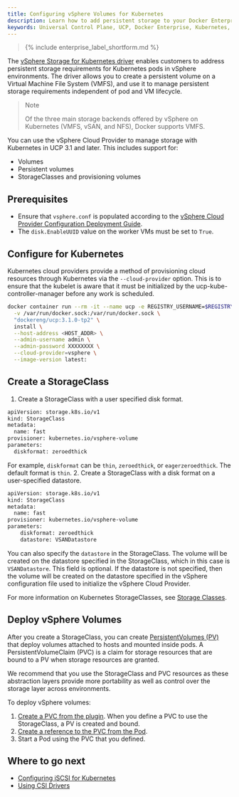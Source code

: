 ```yaml
---
title: Configuring vSphere Volumes for Kubernetes
description: Learn how to add persistent storage to your Docker Enterprise clusters using vSphere Volumes.
keywords: Universal Control Plane, UCP, Docker Enterprise, Kubernetes, storage, volume
---
```


>{% include enterprise_label_shortform.md %}

The [vSphere Storage for Kubernetes driver](https://vmware.github.io/vsphere-storage-for-kubernetes/documentation/index.html) enables customers to address persistent storage requirements for Kubernetes pods  in vSphere environments. The driver allows you to create a persistent  volume on a Virtual Machine File System (VMFS), and use it to manage persistent storage requirements independent of pod and VM lifecycle.

> Note
>
> Of the three main storage backends offered by vSphere on Kubernetes (VMFS, vSAN, and NFS), Docker supports VMFS.

You can use the vSphere Cloud Provider to manage storage with Kubernetes in UCP 3.1 and later. This includes support for:

* Volumes
* Persistent volumes
* StorageClasses and provisioning volumes

## Prerequisites
* Ensure that `vsphere.conf` is populated according to the [vSphere Cloud Provider Configuration Deployment Guide](https://vmware.github.io/vsphere-storage-for-kubernetes/documentation/existing.html#create-the-vsphere-cloud-config-file-vsphereconf).
* The `disk.EnableUUID` value on the worker VMs must be set to `True`.

## Configure for Kubernetes

Kubernetes cloud providers provide a method of provisioning cloud resources through Kubernetes via the `--cloud-provider` option. This is to ensure that the kubelet is aware that it must be initialized by the ucp-kube-controller-manager before any work is scheduled.

```bash
docker container run --rm -it --name ucp -e REGISTRY_USERNAME=$REGISTRY_USERNAME -e REGISTRY_PASSWORD=$REGISTRY_PASSWORD \
  -v /var/run/docker.sock:/var/run/docker.sock \
  "dockereng/ucp:3.1.0-tp2" \
  install \
  --host-address <HOST_ADDR> \
  --admin-username admin \
  --admin-password XXXXXXXX \
  --cloud-provider=vsphere \
  --image-version latest:
```

## Create a StorageClass

1. Create a StorageClass with a user specified disk format.
```bash
apiVersion: storage.k8s.io/v1
kind: StorageClass
metadata:
  name: fast
provisioner: kubernetes.io/vsphere-volume
parameters:
  diskformat: zeroedthick
```
For example, `diskformat` can be `thin`, `zeroedthick`, or `eagerzeroedthick`. The default format is `thin`.
2. Create a StorageClass with a disk format on a user-specified datastore.
```bash
apiVersion: storage.k8s.io/v1
kind: StorageClass
metadata:
  name: fast
provisioner: kubernetes.io/vsphere-volume
parameters:
    diskformat: zeroedthick
    datastore: VSANDatastore
```
You can also specify the `datastore` in the StorageClass. The volume will be created on the datastore specified in the StorageClass, which in this case is `VSANDatastore`. This field is optional. If the datastore is not specified, then the volume will be created on the datastore specified in the vSphere configuration file used to initialize the vSphere Cloud Provider.

For more information on Kubernetes StorageClasses, see [Storage Classes](https://kubernetes.io/docs/concepts/storage/storage-classes/).

## Deploy vSphere Volumes

After you create a StorageClass, you can create [PersistentVolumes (PV)](https://kubernetes.io/docs/concepts/storage/persistent-volumes/#introduction) that deploy volumes attached to hosts and mounted inside pods.  A PersistentVolumeClaim (PVC) is a claim for storage resources that are bound to a PV when storage resources are granted.

We recommend that you use the StorageClass and PVC resources as these abstraction layers provide more portability as well as control over the storage layer across environments.

To deploy vSphere volumes:

1. [Create a PVC from the plugin](https://vmware.github.io/vsphere-storage-for-kubernetes/documentation/policy-based-mgmt.html). When you define a PVC to use the StorageClass, a PV is created and bound.
2. [Create a reference to the PVC from the Pod](https://vmware.github.io/vsphere-storage-for-kubernetes/documentation/policy-based-mgmt.html).
3. Start a Pod using the PVC that you defined.

## Where to go next
* [Configuring iSCSI for Kubernetes](https://docs.docker.com/ee/ucp/kubernetes/storage/use-iscsi/)
* [Using CSI Drivers](https://docs.docker.com/ee/ucp/kubernetes/storage/use-csi/)
